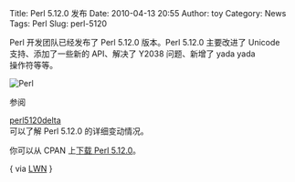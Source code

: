Title: Perl 5.12.0 发布
Date: 2010-04-13 20:55
Author: toy
Category: News
Tags: Perl
Slug: perl-5120

Perl 开发团队已经发布了 Perl 5.12.0 版本。Perl 5.12.0 主要改进了
Unicode  
支持、添加了一些新的 API、解决了 Y2038 问题、新增了 yada yada  
操作符等等。

![Perl](http://i.linuxtoy.org/images/2010/04/perl.jpeg)

参阅  

[perl5120delta](http://search.cpan.org/~jesse/perl-5.12.0/pod/perl5120delta.pod)  
可以了解 Perl 5.12.0 的详细变动情况。

你可以从 CPAN 上[下载 Perl
5.12.0](http://search.cpan.org/dist/perl-5.12.0/)。

{ via [LWN](http://lwn.net/Articles/383203/) }
